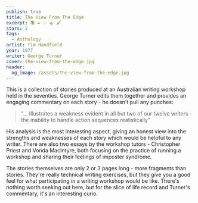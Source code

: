 ```yaml
---
publish: true
title: The View From The Edge
excerpt: 📚 ✒️ ✨ 🛸 🖌️
stars: 2
tags:
  - Anthology
artist: Tim Handfield
year: 1977
writer: George Turner
cover: the-view-from-the-edge.jpg
header:
  og_image: /assets/the-view-from-the-edge.jpg
---
```

This is a collection of stories produced at an Australian writing workshop held in the seventies. George Turner edits them together and provides an engaging commentary on each story - he doesn't pull any punches:

> "... Illustrates a weakness evident in all but two of our twelve writers - the inability to handle action sequences realistically"

His analysis is the most interesting aspect, giving an honest view into the strengths and weaknesses of each story which would be helpful to any writer. There are also two essays by the workshop tutors - Christopher Priest and Vonda MacIntyre, both focusing on the practice of running a workshop and sharing their feelings of imposter syndrome. 

The stories themselves are only 2 or 3 pages long - more fragments than stories. They're really technical writing exercises, but they give you a good feel for what participating in a writing workshop would be like. There's nothing worth seeking out here, but for the slice of life record and Turner's commentary, it's an interesting curio.

